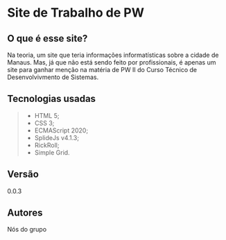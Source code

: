 # Site de Trabalho de PW

## O que é esse site?
Na teoria, um site que teria informações informatísticas sobre a cidade de Manaus. Mas, já que não está sendo feito por profissionais, é apenas um site para ganhar menção na matéria de PW II do Curso Técnico de Desenvolvivmento de Sistemas.


## Tecnologias usadas
>- HTML 5;
>- CSS 3;
>- ECMAScript 2020;
>- SplideJs v4.1.3;
>- RickRoll;
>- Simple Grid.

## Versão
0.0.3

## Autores
Nós do grupo


 
